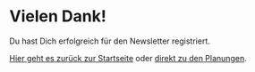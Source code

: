 # Vielen Dank!

Du hast Dich erfolgreich für den Newsletter registriert.

[Hier geht es zurück zur Startseite](/) oder [direkt zu den Planungen](/planungen).

